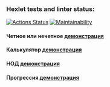 ### Hexlet tests and linter status:
[![Actions Status](https://github.com/Roodmann/python-project-49/workflows/hexlet-check/badge.svg)](https://github.com/Roodmann/python-project-49/actions)
[![Maintainability](https://api.codeclimate.com/v1/badges/5711a9d34ef637051a20/maintainability)](https://codeclimate.com/github/Roodmann/python-project-49/maintainability)

####  Четное или нечетное [демонстрация](https://asciinema.org/a/h0Jcsz6FZgQfCFTQMl02xqhn1) 
	
####  Калькулятор [демонстрация](https://asciinema.org/a/jrgFZG7Ip3yayX56TxvrT4H06)

####  НОД  [демонстрация](https://asciinema.org/a/VWoQorwaklvz87a4SSQKLRBOL)

####  Прогрессия [демонстрация](https://asciinema.org/a/RWURRkx66q9XIFO4XQx0Ouwdm)
